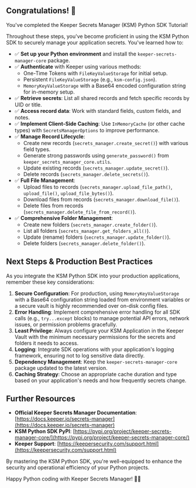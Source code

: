 ## Congratulations! 🎉

You've completed the Keeper Secrets Manager (KSM) Python SDK Tutorial!

Throughout these steps, you've become proficient in using the KSM Python SDK to securely manage your application secrets. You've learned how to:

-   ✅ **Set up your Python environment** and install the `keeper-secrets-manager-core` package.
-   ✅ **Authenticate** with Keeper using various methods:
    -   One-Time Tokens with `FileKeyValueStorage` for initial setup.
    -   Persistent `FileKeyValueStorage` (e.g., `ksm-config.json`).
    -   `MemoryKeyValueStorage` with a Base64 encoded configuration string for in-memory setup.
-   ✅ **Retrieve secrets**: List all shared records and fetch specific records by UID or title.
-   ✅ **Access record data**: Work with standard fields, custom fields, and notes.
-   ✅ **Implement Client-Side Caching**: Use `InMemoryCache` (or other cache types) with `SecretsManagerOptions` to improve performance.
-   ✅ **Manage Record Lifecycle**:
    -   Create new records (`secrets_manager.create_secret()`) with various field types.
    -   Generate strong passwords using `generate_password()` from `keeper_secrets_manager_core.utils`.
    -   Update existing records (`secrets_manager.update_secret()`).
    -   Delete records (`secrets_manager.delete_secrets()`).
-   ✅ **Full File Management**:
    -   Upload files to records (`secrets_manager.upload_file_path()`, `upload_file()`, `upload_file_bytes()`).
    -   Download files from records (`secrets_manager.download_file()`).
    -   Delete files from records (`secrets_manager.delete_file_from_record()`).
-   ✅ **Comprehensive Folder Management**:
    -   Create new folders (`secrets_manager.create_folder()`).
    -   List all folders (`secrets_manager.get_folders_all()`).
    -   Update (rename) folders (`secrets_manager.update_folder()`).
    -   Delete folders (`secrets_manager.delete_folder()`).

## Next Steps & Production Best Practices

As you integrate the KSM Python SDK into your production applications, remember these key considerations:

1.  **Secure Configuration**: For production, using `MemoryKeyValueStorage` with a Base64 configuration string loaded from environment variables or a secure vault is highly recommended over on-disk config files.
2.  **Error Handling**: Implement comprehensive error handling for all SDK calls (e.g., `try...except` blocks) to manage potential API errors, network issues, or permission problems gracefully.
3.  **Least Privilege**: Always configure your KSM Application in the Keeper Vault with the minimum necessary permissions for the secrets and folders it needs to access.
4.  **Logging**: Integrate SDK operations with your application's logging framework, ensuring not to log sensitive data directly.
5.  **Dependency Management**: Keep the `keeper-secrets-manager-core` package updated to the latest version.
6.  **Caching Strategy**: Choose an appropriate cache duration and type based on your application's needs and how frequently secrets change.

## Further Resources

-   **Official Keeper Secrets Manager Documentation**: [https://docs.keeper.io/secrets-manager](https://docs.keeper.io/secrets-manager)
-   **KSM Python SDK PyPI**: [https://pypi.org/project/keeper-secrets-manager-core/](https://pypi.org/project/keeper-secrets-manager-core/)
-   **Keeper Support**: [https://keepersecurity.com/support.html](https://keepersecurity.com/support.html)

By mastering the KSM Python SDK, you're well-equipped to enhance the security and operational efficiency of your Python projects.

Happy Python coding with Keeper Secrets Manager! 🐍🔐 